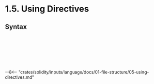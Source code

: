 <!-- This file is generated automatically by infrastructure scripts. Please don't edit by hand. -->

# 1.5. Using Directives

## Syntax

```{ .ebnf #UsingDirective }

```

<pre ebnf-snippet="UsingDirective" style="display: none;"><a href="#UsingDirective"><span class="k">UsingDirective</span></a><span class="o"> = </span><span class="cm">(* using_keyword: *)</span><span class="o"> </span><a href="../08-keywords#UsingKeyword"><span class="k">USING_KEYWORD</span></a><br /><span class="o">                 </span><span class="cm">(* clause: *)</span><span class="o"> </span><a href="#UsingClause"><span class="k">UsingClause</span></a><br /><span class="o">                 </span><span class="cm">(* for_keyword: *)</span><span class="o"> </span><a href="../08-keywords#ForKeyword"><span class="k">FOR_KEYWORD</span></a><br /><span class="o">                 </span><span class="cm">(* target: *)</span><span class="o"> </span><a href="#UsingTarget"><span class="k">UsingTarget</span></a><br /><span class="o">                 </span><span class="cm">(* global_keyword: *)</span><span class="o"> </span><a href="../08-keywords#GlobalKeyword"><span class="k">GLOBAL_KEYWORD</span></a><span class="o">?</span><span class="o"> </span><span class="cm">(* Introduced in 0.8.13 *)</span><br /><span class="o">                 </span><span class="cm">(* semicolon: *)</span><span class="o"> </span><a href="../09-punctuation#Semicolon"><span class="k">SEMICOLON</span></a><span class="o">;</span></pre>

```{ .ebnf #UsingClause }

```

<pre ebnf-snippet="UsingClause" style="display: none;"><a href="#UsingClause"><span class="k">UsingClause</span></a><span class="o"> = </span><span class="cm">(* variant: *)</span><span class="o"> </span><a href="../../05-expressions/06-identifiers#IdentifierPath"><span class="k">IdentifierPath</span></a><br /><span class="o">            | </span><span class="cm">(* variant: *)</span><span class="o"> </span><a href="#UsingDeconstruction"><span class="k">UsingDeconstruction</span></a><span class="o">;</span><span class="o"> </span><span class="cm">(* Introduced in 0.8.13 *)</span></pre>

```{ .ebnf #UsingDeconstruction }

```

<pre ebnf-snippet="UsingDeconstruction" style="display: none;"><span class="cm">(* Introduced in 0.8.13 *)</span><br /><a href="#UsingDeconstruction"><span class="k">UsingDeconstruction</span></a><span class="o"> = </span><span class="cm">(* open_brace: *)</span><span class="o"> </span><a href="../09-punctuation#OpenBrace"><span class="k">OPEN_BRACE</span></a><br /><span class="o">                      </span><span class="cm">(* symbols: *)</span><span class="o"> </span><a href="#UsingDeconstructionSymbols"><span class="k">UsingDeconstructionSymbols</span></a><br /><span class="o">                      </span><span class="cm">(* close_brace: *)</span><span class="o"> </span><a href="../09-punctuation#CloseBrace"><span class="k">CLOSE_BRACE</span></a><span class="o">;</span></pre>

```{ .ebnf #UsingDeconstructionSymbols }

```

<pre ebnf-snippet="UsingDeconstructionSymbols" style="display: none;"><span class="cm">(* Introduced in 0.8.13 *)</span><br /><a href="#UsingDeconstructionSymbols"><span class="k">UsingDeconstructionSymbols</span></a><span class="o"> = </span><span class="cm">(* item: *)</span><span class="o"> </span><a href="#UsingDeconstructionSymbol"><span class="k">UsingDeconstructionSymbol</span></a><span class="o"> </span><span class="o">(</span><span class="cm">(* separator: *)</span><span class="o"> </span><a href="../09-punctuation#Comma"><span class="k">COMMA</span></a><span class="o"> </span><span class="cm">(* item: *)</span><span class="o"> </span><a href="#UsingDeconstructionSymbol"><span class="k">UsingDeconstructionSymbol</span></a><span class="o">)</span><span class="o">*</span><span class="o">;</span></pre>

```{ .ebnf #UsingDeconstructionSymbol }

```

<pre ebnf-snippet="UsingDeconstructionSymbol" style="display: none;"><span class="cm">(* Introduced in 0.8.13 *)</span><br /><a href="#UsingDeconstructionSymbol"><span class="k">UsingDeconstructionSymbol</span></a><span class="o"> = </span><span class="cm">(* name: *)</span><span class="o"> </span><a href="../../05-expressions/06-identifiers#IdentifierPath"><span class="k">IdentifierPath</span></a><br /><span class="o">                            </span><span class="cm">(* alias: *)</span><span class="o"> </span><a href="#UsingAlias"><span class="k">UsingAlias</span></a><span class="o">?</span><span class="o">;</span><span class="o"> </span><span class="cm">(* Introduced in 0.8.19 *)</span></pre>

```{ .ebnf #UsingAlias }

```

<pre ebnf-snippet="UsingAlias" style="display: none;"><span class="cm">(* Introduced in 0.8.19 *)</span><br /><a href="#UsingAlias"><span class="k">UsingAlias</span></a><span class="o"> = </span><span class="cm">(* as_keyword: *)</span><span class="o"> </span><a href="../08-keywords#AsKeyword"><span class="k">AS_KEYWORD</span></a><br /><span class="o">             </span><span class="cm">(* operator: *)</span><span class="o"> </span><a href="#UsingOperator"><span class="k">UsingOperator</span></a><span class="o">;</span></pre>

```{ .ebnf #UsingOperator }

```

<pre ebnf-snippet="UsingOperator" style="display: none;"><span class="cm">(* Introduced in 0.8.19 *)</span><br /><a href="#UsingOperator"><span class="k">UsingOperator</span></a><span class="o"> = </span><span class="cm">(* variant: *)</span><span class="o"> </span><a href="../09-punctuation#Ampersand"><span class="k">AMPERSAND</span></a><br /><span class="o">              | </span><span class="cm">(* variant: *)</span><span class="o"> </span><a href="../09-punctuation#Asterisk"><span class="k">ASTERISK</span></a><br /><span class="o">              | </span><span class="cm">(* variant: *)</span><span class="o"> </span><a href="../09-punctuation#BangEqual"><span class="k">BANG_EQUAL</span></a><br /><span class="o">              | </span><span class="cm">(* variant: *)</span><span class="o"> </span><a href="../09-punctuation#Bar"><span class="k">BAR</span></a><br /><span class="o">              | </span><span class="cm">(* variant: *)</span><span class="o"> </span><a href="../09-punctuation#Caret"><span class="k">CARET</span></a><br /><span class="o">              | </span><span class="cm">(* variant: *)</span><span class="o"> </span><a href="../09-punctuation#EqualEqual"><span class="k">EQUAL_EQUAL</span></a><br /><span class="o">              | </span><span class="cm">(* variant: *)</span><span class="o"> </span><a href="../09-punctuation#GreaterThan"><span class="k">GREATER_THAN</span></a><br /><span class="o">              | </span><span class="cm">(* variant: *)</span><span class="o"> </span><a href="../09-punctuation#GreaterThanEqual"><span class="k">GREATER_THAN_EQUAL</span></a><br /><span class="o">              | </span><span class="cm">(* variant: *)</span><span class="o"> </span><a href="../09-punctuation#LessThan"><span class="k">LESS_THAN</span></a><br /><span class="o">              | </span><span class="cm">(* variant: *)</span><span class="o"> </span><a href="../09-punctuation#LessThanEqual"><span class="k">LESS_THAN_EQUAL</span></a><br /><span class="o">              | </span><span class="cm">(* variant: *)</span><span class="o"> </span><a href="../09-punctuation#Minus"><span class="k">MINUS</span></a><br /><span class="o">              | </span><span class="cm">(* variant: *)</span><span class="o"> </span><a href="../09-punctuation#Percent"><span class="k">PERCENT</span></a><br /><span class="o">              | </span><span class="cm">(* variant: *)</span><span class="o"> </span><a href="../09-punctuation#Plus"><span class="k">PLUS</span></a><br /><span class="o">              | </span><span class="cm">(* variant: *)</span><span class="o"> </span><a href="../09-punctuation#Slash"><span class="k">SLASH</span></a><br /><span class="o">              | </span><span class="cm">(* variant: *)</span><span class="o"> </span><a href="../09-punctuation#Tilde"><span class="k">TILDE</span></a><span class="o">;</span></pre>

```{ .ebnf #UsingTarget }

```

<pre ebnf-snippet="UsingTarget" style="display: none;"><a href="#UsingTarget"><span class="k">UsingTarget</span></a><span class="o"> = </span><span class="cm">(* variant: *)</span><span class="o"> </span><a href="../../03-types/01-advanced-types#TypeName"><span class="k">TypeName</span></a><br /><span class="o">            | </span><span class="cm">(* variant: *)</span><span class="o"> </span><a href="../09-punctuation#Asterisk"><span class="k">ASTERISK</span></a><span class="o">;</span></pre>

--8<-- "crates/solidity/inputs/language/docs/01-file-structure/05-using-directives.md"
